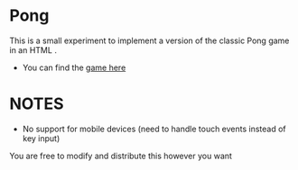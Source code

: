 Pong
=====
This is a small experiment to implement a version of the classic Pong game in an HTML <canvas>.

 * You can find the [game here](http://google.com)

NOTES
=====
 * No support for mobile devices (need to handle touch events instead of key input)

 You are free to modify and distribute this however you want